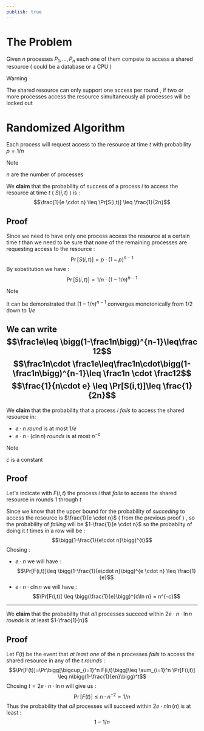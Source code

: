 ```yaml
---
publish: true
---
```

# The Problem

Given $n$ processes $P_1,\dots,P_n$ each one of them compete to access a shared resource ( could be a database or a CPU ) 

>[!warning] 
The shared resource can only support one access per round , if two or more processes access the resource simultaneously all processes will be locked out 

# Randomized Algorithm

Each process will request access to the resource at time $t$ with probability $p = 1/n$ 

>[!note] 
>$n$ are the number of processes

We **claim** that the probability of success of a process $i$ to access the resource at time $t$ ( $S(i,t)$ ) is :
$$\frac{1}{e \cdot n} \leq \Pr[S(i,t)] \leq \frac{1}{2n}$$
## Proof

Since we need to have only one process access the resource at a certain time $t$ than we need to be sure that none of the remaining processes are requesting access to the resource : 
$$\Pr[S(i,t)] = p \cdot (1-p)^{n-1}$$
By sobstitution we have : 
$$\Pr[S(i,t)]=1/n \cdot (1-1/n)^{n-1}$$
>[!note] 
>It can be demonstrated that $(1-1/n)^{n-1}$ converges monotonically from $1/2$ down to $1/e$ 

We can write 
$$\frac1e\leq \bigg(1-\frac1n\bigg)^{n-1}\leq\frac 12$$
$$\frac1n\cdot \frac1e\leq\frac1n\cdot\bigg(1-\frac1n\bigg)^{n-1}\leq \frac1n \cdot \frac12$$
$$\frac{1}{n\cdot e} \leq \Pr[S(i,t)]\leq \frac{1}{2n}$$
---
We **claim** that the probability that a process $i$ *fails* to access the shared resource in: 
+ $e \cdot n$ *round* is at most $1/e$  
+ $e\cdot n \cdot (c \ln n)$ *rounds* is at most $n^{-c}$ 


>[!note] 
>$c$ is a constant 

## Proof

Let's indicate with $F(i,t)$ the process $i$ that *fails* to access the shared resource in rounds $1$ through $t$ 

Since we know that the upper bound for the probability of *succeding* to access the resource is $\frac{1}{e \cdot n}$ ( from the previous proof ) , so the probability of *failing* will be $1-\frac{1}{e \cdot n}$ so the probabilty of doing it $t$ times in a row will be :
$$\bigg(1-\frac{1}{e\cdot n}\bigg)^{t}$$
Chosing : 
+ $e\cdot n$  we will have : $$\Pr[F(i,t)]\leq \bigg(1-\frac{1}{e\cdot n}\bigg)^{e \cdot n} \leq  \frac{1}{e}$$
+ $e\cdot n \cdot c \ln n$ we will have : $$\Pr[F(i,t)] \leq \bigg(\frac{1}{e}\bigg)^{c\ln n} = n^{-c}$$
---
We **claim** that the probability that *all* processes succeed within $2e\cdot n \cdot \ln n$ *rounds* is at least $1-\frac{1}{n}$

## Proof

Let $F(t)$ be the event that *at least one* of the $n$ processes *fails* to access the shared resource in any of the $t$ *rounds* :
$$\Pr[F(t)]=\Pr\bigg[\bigcup_{i=1}^n F(i,t)\bigg]\leq \sum_{i=1}^n \Pr[F(i,t)] \leq n\bigg(1-\frac{1}{en}\bigg)^t$$Chosing $t=2e\cdot n \cdot \ln n$ will give us :
$$\Pr[F(t)]\leq n \cdot n^{-2} = 1/n$$
Thus the probability that *all* processes will succeed within $2 e \cdot n \ln(n)$ is at least : $$1-1/n$$
